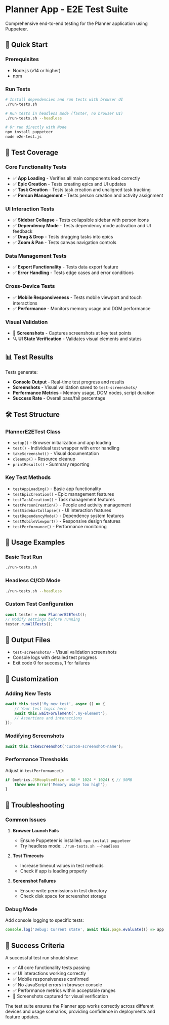 # Planner App - E2E Test Suite

Comprehensive end-to-end testing for the Planner application using Puppeteer.

## 🚀 Quick Start

### Prerequisites
- Node.js (v14 or higher)
- npm

### Run Tests

```bash
# Install dependencies and run tests with browser UI
./run-tests.sh

# Run tests in headless mode (faster, no browser UI)
./run-tests.sh --headless

# Or run directly with Node
npm install puppeteer
node e2e-test.js
```

## 🧪 Test Coverage

### Core Functionality Tests
- ✅ **App Loading** - Verifies all main components load correctly
- ✅ **Epic Creation** - Tests creating epics and UI updates
- ✅ **Task Creation** - Tests task creation and unaligned task tracking
- ✅ **Person Management** - Tests person creation and activity assignment

### UI Interaction Tests
- ✅ **Sidebar Collapse** - Tests collapsible sidebar with person icons
- ✅ **Dependency Mode** - Tests dependency mode activation and UI feedback
- ✅ **Drag & Drop** - Tests dragging tasks into epics
- ✅ **Zoom & Pan** - Tests canvas navigation controls

### Data Management Tests
- ✅ **Export Functionality** - Tests data export feature
- ✅ **Error Handling** - Tests edge cases and error conditions

### Cross-Device Tests
- ✅ **Mobile Responsiveness** - Tests mobile viewport and touch interactions
- ✅ **Performance** - Monitors memory usage and DOM performance

### Visual Validation
- 📸 **Screenshots** - Captures screenshots at key test points
- 🔍 **UI State Verification** - Validates visual elements and states

## 📊 Test Results

Tests generate:
- **Console Output** - Real-time test progress and results
- **Screenshots** - Visual validation saved to `test-screenshots/`
- **Performance Metrics** - Memory usage, DOM nodes, script duration
- **Success Rate** - Overall pass/fail percentage

## 🛠️ Test Structure

### PlannerE2ETest Class
- `setup()` - Browser initialization and app loading
- `test()` - Individual test wrapper with error handling
- `takeScreenshot()` - Visual documentation
- `cleanup()` - Resource cleanup
- `printResults()` - Summary reporting

### Key Test Methods
- `testAppLoading()` - Basic app functionality
- `testEpicCreation()` - Epic management features  
- `testTaskCreation()` - Task management features
- `testPersonCreation()` - People and activity management
- `testSidebarCollapse()` - UI interaction features
- `testDependencyMode()` - Dependency system features
- `testMobileViewport()` - Responsive design features
- `testPerformance()` - Performance monitoring

## 🎯 Usage Examples

### Basic Test Run
```bash
./run-tests.sh
```

### Headless CI/CD Mode
```bash
./run-tests.sh --headless
```

### Custom Test Configuration
```javascript
const tester = new PlannerE2ETest();
// Modify settings before running
tester.runAllTests();
```

## 📁 Output Files

- `test-screenshots/` - Visual validation screenshots
- Console logs with detailed test progress
- Exit code 0 for success, 1 for failures

## 🔧 Customization

### Adding New Tests
```javascript
await this.test('My new test', async () => {
    // Your test logic here
    await this.waitForElement('.my-element');
    // Assertions and interactions
});
```

### Modifying Screenshots
```javascript
await this.takeScreenshot('custom-screenshot-name');
```

### Performance Thresholds
Adjust in `testPerformance()`:
```javascript
if (metrics.JSHeapUsedSize > 50 * 1024 * 1024) { // 50MB
    throw new Error('Memory usage too high');
}
```

## 🐛 Troubleshooting

### Common Issues

1. **Browser Launch Fails**
   - Ensure Puppeteer is installed: `npm install puppeteer`
   - Try headless mode: `./run-tests.sh --headless`

2. **Test Timeouts**
   - Increase timeout values in test methods
   - Check if app is loading properly

3. **Screenshot Failures**
   - Ensure write permissions in test directory
   - Check disk space for screenshot storage

### Debug Mode
Add console logging to specific tests:
```javascript
console.log('Debug: Current state', await this.page.evaluate(() => app.tasks.length));
```

## 🎉 Success Criteria

A successful test run should show:
- ✅ All core functionality tests passing
- ✅ UI interactions working correctly  
- ✅ Mobile responsiveness confirmed
- ✅ No JavaScript errors in browser console
- ✅ Performance metrics within acceptable ranges
- 📸 Screenshots captured for visual verification

The test suite ensures the Planner app works correctly across different devices and usage scenarios, providing confidence in deployments and feature updates.